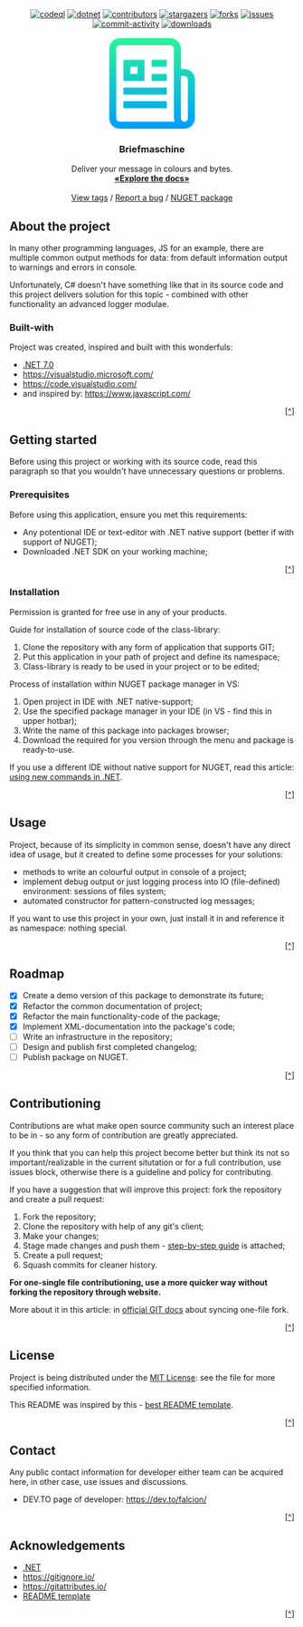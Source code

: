 <div align="center">
    <a href="https://github.com/Falcion/Briefmaschine/actions/workflows/codeql.yml"><img src="https://github.com/Falcion/Briefmaschine/actions/workflows/codeql.yml/badge.svg" alt="codeql"/></a>
    <a href="https://github.com/Falcion/Briefmaschine/actions/workflows/dotnet.yml"><img src="https://github.com/Falcion/Briefmaschine/actions/workflows/dotnet.yml/badge.svg" alt="dotnet"/></a>
    <a href="https://github.com/Falcion/Briefmaschine/graphs/contributors"><img src="https://img.shields.io/github/contributors/Falcion/Briefmaschine" alt="contributors"/></a>
    <a href="https://github.com/Falcion/Briefmaschine/stargazers"><img src="https://img.shields.io/github/stars/Falcion/Briefmaschine" alt="stargazers"/></a>
    <a href="https://github.com/Falcion/Briefmaschine/forks"><img src="https://img.shields.io/github/forks/Falcion/Briefmaschine" alt="forks"/></a>
    <a href="https://github.com/Falcion/Briefmaschine/issues"><img src="https://img.shields.io/github/issues/Falcion/Briefmaschine" alt="issues"/></a>
    <a href="https://github.com/Falcion/Briefmaschine/commits"><img src="https://img.shields.io/github/last-commit/Falcion/Briefmaschine" alt="commit-activity"/></a>
    <a href="https://www.nuget.org/packages/Briefmaschine"><img src="https://img.shields.io/nuget/dt/Briefmaschine" alt="downloads"/></a>
</div>

<br/>
<div align="center">
    <img src="./.github/images/icon.png" alt="icon" width="160" height="160"/>
    <h3>Briefmaschine</h3>
    <p>Deliver your message in colours and bytes.
    <br/>
    <a href="https://github.com/Falcion/Briefmaschine/wiki/"><strong>«Explore the docs»</strong></a>
    <br/>
    <br/>
    <a href="https://github.com/Falcion/Briefmaschine/tags/">View tags</a>
    /
    <a href="https://github.com/Falcion/Briefmaschine/issues/new?assignees=Falcion&labels=Error&template=issue-about-bug.md&title=ERROR%3A+Enter+the+header+of+an+issue">Report a bug</a>
    /
    <a href="https://www.nuget.org/packages/Briefmaschine/">NUGET package</a>
    </p>
</div>

<!-- README introduction:
 Describe your project from unknown perspective and tell,
 what it does and try to interest contributor or user to
 your project. 
 -->

About the project
-----------------

In many other programming languages, JS for an example, there are multiple common output methods for data: from default information output to warnings and errors in console.

Unfortunately, C# doesn't have something like that in its source code and this project delivers solution for this topic - combined with other functionality an advanced logger modulae.

### Built-with

Project was created, inspired and built with this wonderfuls:

- [.NET 7.0](https://dotnet.microsoft.com/)
- https://visualstudio.microsoft.com/
- https://code.visualstudio.com/
- and inspired by: https://www.javascript.com/

<p align="right"><a href="#readme-top" title="Back to the top of README">[^]</a></p>

Getting started
---------------

Before using this project or working with its source code, read this paragraph so that you wouldn't have unnecessary questions or problems.

### Prerequisites

Before using this application, ensure you met this requirements:

- Any potentional IDE or text-editor with .NET native support (better if with support of NUGET);
- Downloaded .NET SDK on your working machine;

<p align="right"><a href="#readme-top" title="Back to the top of README">[^]</a></p>

### Installation

Permission is granted for free use in any of your products.

Guide for installation of source code of the class-library:

1. Clone the repository with any form of application that supports GIT;
2. Put this application in your path of project and define its namespace;
3. Class-library is ready to be used in your project or to be edited;

Process of installation within NUGET package manager in VS:

1. Open project in IDE with .NET native-support;
2. Use the specified package manager in your IDE (in VS - find this in upper hotbar);
3. Write the name of this package into packages browser;
4. Download the required for you version through the menu and package is ready-to-use.

If you use a different IDE without native support for NUGET, read this article: [using new commands in .NET]( https://stackoverflow.com/questions/40675162/install-a-nuget-package-in-visual-studio-code/).

<p align="right"><a href="#readme-top" title="Back to the top of README">[^]</a></p>

Usage
-----

Project, because of its simplicity in common sense, doesn't have any direct idea of usage, but it created to define some processes for your solutions:

- methods to write an colourful output in console of a project;
- implement debug output or just logging process into IO (file-defined) environment: sessions of files system;
- automated constructor for pattern-constructed log messages;

If you want to use this project in your own, just install it in and reference it as namespace: nothing special.

<p align="right"><a href="#readme-top" title="Back to the top of README">[^]</a></p>

<!-- Roadmap:
 Create, design and write any roadmap you want: you
 can even delete this paragraph if you don't like big
 planning ideas in your projects.
 -->

Roadmap
-------

- [x] Create a demo version of this package to demonstrate its future;
- [x] Refactor the common documentation of project;
- [x] Refactor the main functionality-code of the package;
- [x] Implement XML-documentation into the package's code;
- [ ] Write an infrastructure in the repository;
- [ ] Design and publish first completed changelog;
- [ ] Publish package on NUGET.

<p align="right"><a href="#readme-top" title="Back to the top of README">[^]</a></p>

<!-- Contributioning idea:
 Contributors, contributing guidelines and other: here you can type random 
 contributors or simply write a contributing guideline/reference contributing 
 policy here.
 
 Github is an open source community, so I highly recommend you to setup this 
 block of your project.
 -->

Contributioning
---------------

Contributions are what make open source community such an interest place to be in - so any form of contribution are greatly appreciated.

If you think that you can help this project become better but think its not so important/realizable in the current situtation or for a full contribution, use issues block, otherwise there is a guideline and policy for contributing.

If you have a suggestion that will improve this project: fork the repository and create a pull request:

1. Fork the repository;
2. Clone the repository with help of any git's client;
3. Make your changes;
4. Stage made changes and push them - [step-by-step guide](https://dev.to/mrfrontend/git-101--step-2-add-stage-commit--push-3p3p) is attached;
5. Create a pull request;
6. Squash commits for cleaner history.

**For one-single file contributioning, use a more quicker way without forking the repository through website.**

More about it in this article: in [official GIT docs](https://docs.github.com/en/pull-requests/collaborating-with-pull-requests/working-with-forks/syncing-a-fork/) about syncing one-file fork.

<p align="right"><a href="#readme-top" title="Back to the top of README">[^]</a></p>

<!-- License:
 Paragraph about distribution policy in this repository and
 here, you can type any distinct references for any content.
 -->

License
-------

Project is being distributed under the [MIT License](https://choosealicense.com/licenses/mit/): see the file for more specified information.

This README was inspired by this - [best README template](https://github.com/othneildrew/Best-README-Template/).

<!-- Contact information:
 Ensure you typed atleast an abstract way to
 reach you for any interested person: in may be
 helpful for those, who are in need or in state
 of emergency.
 -->

<p align="right"><a href="#readme-top" title="Back to the top of README">[^]</a></p>


Contact
-------

Any public contact information for developer either team can be acquired here, in other case, use issues and discussions.

- DEV.TO page of developer: https://dev.to/falcion/

<p align="right"><a href="#readme-top" title="Back to the top of README">[^]</a></p>

<!-- Acknowledgements:
 Paragraph of this created for contributions and
 references to any useful web-resources which you
 could recommend in-case of project themed topic. 
 -->

Acknowledgements
----------------

- [.NET](https://dotnet.microsoft.com/en-us/)
- https://gitignore.io/
- https://gitattributes.io/
- [README template](https://github.com/othneildrew/Best-README-Template/)

<p align="right"><a href="#readme-top" title="Back to the top of README">[^]</a></p>
